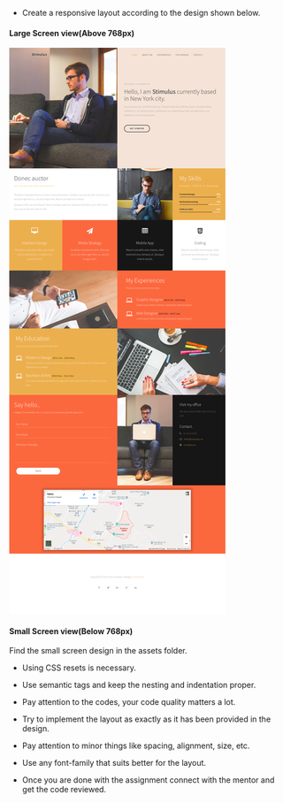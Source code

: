 - Create a responsive layout according to the design shown below.

#### Large Screen view(Above 768px)

![CSS Grid Assignment II](https://raw.githubusercontent.com/suraj122/AC-STYLE-images/master/css-grid/assignment-2/stimulus.png)

#### Small Screen view(Below 768px)

Find the small screen design in the assets folder.

- Using CSS resets is necessary.

- Use semantic tags and keep the nesting and indentation proper.

- Pay attention to the codes, your code quality matters a lot.

- Try to implement the layout as exactly as it has been provided in the design.

- Pay attention to minor things like spacing, alignment, size, etc.

- Use any font-family that suits better for the layout.

- Once you are done with the assignment connect with the mentor and get the code reviewed.
